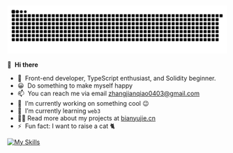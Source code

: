 <picture>
  <source media="(prefers-color-scheme: dark)" srcset="https://raw.githubusercontent.com/ZhangJianQiao0033/ZhangJianQiao0033/output/github-contribution-grid-snake-dark.svg">
  <source media="(prefers-color-scheme: light)" srcset="https://raw.githubusercontent.com/ZhangJianQiao0033/ZhangJianQiao0033/output/github-contribution-grid-snake.svg">
  <img alt="github contribution grid snake animation" src="https://raw.githubusercontent.com/ZhangJianQiao0033/ZhangJianQiao0033/output/github-contribution-grid-snake.svg">
</picture>


👋 &nbsp;**Hi there**

- 🧑 &nbsp;Front-end developer, TypeScript enthusiast, and Solidity beginner.
- 😀 &nbsp;Do something to make myself happy
- 📫 &nbsp;You can reach me via email zhangjianqiao0403@gmail.com
- 🔭 &nbsp;I’m currently working on something cool :wink:
- 🌱 &nbsp;I’m currently learning `web3`
- 👨‍💻 Read more about my projects at [bianyujie.cn](https://bianyujie.cn)
- ⚡ &nbsp;Fun fact: I want to raise a cat 🐈

[![My Skills](https://skillicons.dev/icons?i=js,html,css,tailwind,nodejs,react,vue,nextjs,nodejs,npm,vercel,less,ipfs,solidity,vscode)](https://skillicons.dev)
